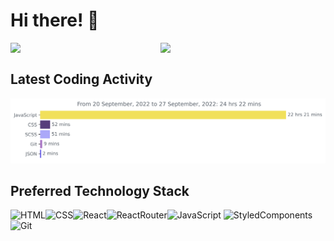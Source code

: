 # Hi there! :wave:

<img align='left' width='47.6%' src="https://github-readme-stats.vercel.app/api?username=Hhmmmk&show_icons=true&theme=tokyonight&count_private=true"/>
<img align='left' width='47.6%' src="https://github-readme-stats.vercel.app/api/top-langs/?username=Hhmmmk&layout=compact&langs_count=5)](https://github.com/Hhmmmk/github-readme-stats"/><br>

## Latest Coding Activity
<img
  src="https://github.com/Hhmmmk/Hhmmmk/blob/main/images/stat.svg"
  alt="Hhmmmk WakaTime Activity"
/>

## Preferred Technology Stack
<img alt='HTML' align='left' src='https://img.shields.io/badge/HTML5-E34F26?style=for-the-badge&logo=html5&logoColor=white'/>
<img alt='CSS' align='left' src='https://img.shields.io/badge/CSS3-1572B6?style=for-the-badge&logo=css3&logoColor=white'/>
<img alt='JavaScript' src='https://img.shields.io/badge/JavaScript-F7DF1E?style=for-the-badge&logo=javascript&logoColor=black'/>
<!--- <img alt='TypeScript' src='https://img.shields.io/badge/TypeScript-007ACC?style=for-the-badge&logo=typescript&logoColor=white'/> --->

<img alt='React' align='left' src='https://img.shields.io/badge/React-20232A?style=for-the-badge&logo=react&logoColor=61DAFB'/>
<!--- <img alt='Redux' src='https://img.shields.io/badge/Redux-593D88?style=for-the-badge&logo=redux&logoColor=white'/> --->
<img alt='ReactRouter' align='left' src='https://img.shields.io/badge/React_Router-CA4245?style=for-the-badge&logo=react-router&logoColor=white'/>
<img alt='StyledComponents' src='https://img.shields.io/badge/styled--components-DB7093?style=for-the-badge&logo=styled-components&logoColor=white'/>


<!--- <img alt='Node' align='left' src='https://img.shields.io/badge/Node.js-43853D?style=for-the-badge&logo=node.js&logoColor=white'/> --->
<!--- <img alt='ExpressJs' src='https://img.shields.io/badge/Express.js-404D59?style=for-the-badge'/> --->

<!--- <img alt='PostgreSQL' src='https://img.shields.io/badge/PostgreSQL-316192?style=for-the-badge&logo=postgresql&logoColor=white'/> --->
<!--- <img alt='Jest' src='https://img.shields.io/badge/Jest-323330?style=for-the-badge&logo=Jest&logoColor=white'/> --->
<img alt='Git' src='https://img.shields.io/badge/GIT-E44C30?style=for-the-badge&logo=git&logoColor=white'/>

